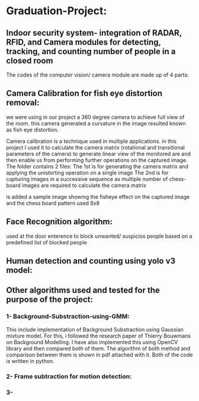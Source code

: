 # Graduation-Project: 
## Indoor security system- integration of RADAR, RFID, and Camera modules for detecting, tracking, and counting number of people in a closed room

The codes of the computer vision/ camera module are made up of 4 parts:
## Camera Calibration for fish eye distortion removal:
we were using in our project a 360 degree camera to achieve full view of the room. this camera generated a curvature in the image resulted known as fish eye distortion.

Camera calibration is a technique used in multiple applications. in this project I used it to calculate the camera matrix (rotational and transitional parameters of the camera) to generate linear view of the monitored are and then enable us from performing further operations on the captured image.
The folder contains 2 files: The 1st is for generating the camera matrix and applying the unistorting operation on a single image The 2nd is for capturing images in a successive sequence as multiple number of chess-board images are required to calculate the camera matrix

is added a sample image showing the fisheye effect on the captured image and the chess board pattern used 8x8

## Face Recognition algorithm:
used at the door enterence to block unwanted/ suspicios people based on a predefined list of blocked people

## Human detection and counting using yolo v3 model:

## Other algorithms used and tested for the purpose of the project:
### 1- Background-Substraction-using-GMM:
This include implementation of Background Substraction using Gaussian mixture model. For this, i followed the research paper of Thierry Bouwmans on Background Modelling. I have also implemented this using OpenCV library and then compared both of them. The algorithm of both method and comparison between them is shown in pdf attached with it. Both of the code is written in python.
### 2- Frame subtraction for motion detection:
### 3- 

